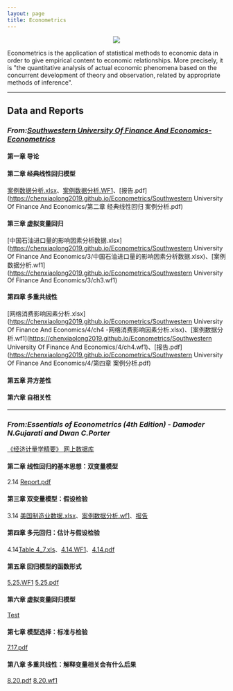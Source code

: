 ```yaml
---
layout: page
title: Econometrics
---
```

<center>
  <img src="http://r.photo.store.qq.com/psc?/V12WOFE639eAn5/pmcguXlAuyOUC.UoL4WIYlH7gIM2szaU7mrFbV8tSkVbjOj3HqLgKQpsOjqYe*xrxvGFByV*SkYaZTtJp07y.oC2mJfwuSKR0WXpjzKNwtY!/r" style="zoom:100%"> 
</center>

Econometrics is the application of statistical methods to economic data in order to give empirical content to economic relationships. More precisely, it is "the quantitative analysis of actual economic phenomena based on the concurrent development of theory and observation, related by appropriate methods of inference".

---
## Data and Reports
### *From:*[*Southwestern University Of Finance And Economics-Econometrics*](https://www.icourse163.org/course/SWUFE-1206450820)
#### 第一章 导论
#### 第二章 经典线性回归模型
[案例数据分析.xlsx](https://chenxiaolong2019.github.io/Econometrics/Southwestern%20University%20Of%20Finance%20And%20Economics/第二章%20案例分析数据.xlsx)、[案例数据分析.WF1](https://chenxiaolong2019.github.io/Econometrics/Southwestern%20University%20Of%20Finance%20And%20Economics/第二章%20案列分析数据.WF1)、[报告.pdf](https://chenxiaolong2019.github.io/Econometrics/Southwestern University Of Finance And Economics/第二章 经典线性回归 案例分析.pdf)
#### 第三章 虚拟变量回归
[中国石油进口量的影响因素分析数据.xlsx](https://chenxiaolong2019.github.io/Econometrics/Southwestern University Of Finance And Economics/3/中国石油进口量的影响因素分析数据.xlsx)、[案例数据分析.wf1](https://chenxiaolong2019.github.io/Econometrics/Southwestern University Of Finance And Economics/3/ch3.wf1)

#### 第四章 多重共线性
[网络消费影响因素分析.xlsx](https://chenxiaolong2019.github.io/Econometrics/Southwestern University Of Finance And Economics/4/ch4 -网络消费影响因素分析.xlsx)、[案例数据分析.wf1](https://chenxiaolong2019.github.io/Econometrics/Southwestern University Of Finance And Economics/4/ch4.wf1)、[报告.pdf](https://chenxiaolong2019.github.io/Econometrics/Southwestern University Of Finance And Economics/4/第四章 案例分析.pdf)

#### 第五章 异方差性

#### 第六章 自相关性


---
### *From:Essentials of Econometrics (4th Edition) - Damoder N.Gujarati and Dwan C.Porter*
[《经济计量学精要》 网上数据库](https://chenxiaolong2019.github.io/Econometrics/Essentials%20of%20Econometrics/经济计量学精要%20网上数据库.rar)
#### 第二章 线性回归的基本思想：双变量模型
2.14 [Report.pdf](https://chenxiaolong2019.github.io/Econometrics/Essentials%20of%20Econometrics/2/2.14.pdf)

#### 第三章 双变量模型：假设检验
3.14 [美国制造业数据.xlsx](https://chenxiaolong2019.github.io/Econometrics/Essentials%20of%20Econometrics/3/美国制造业数据.xlsx)、[案例数据分析.wf1](https://chenxiaolong2019.github.io/Econometrics/Essentials%20of%20Econometrics/3/3.14.WF1)、[报告](https://chenxiaolong2019.github.io/Econometrics/Essentials%20of%20Econometrics/3/3.14.pdf)

#### 第四章 多元回归：估计与假设检验
4.14[Table 4_7.xls](https://chenxiaolong2019.github.io/Econometrics/Essentials%20of%20Econometrics/4/4.14/Table%204_7.xls)、[4.14.WF1](https://chenxiaolong2019.github.io/Econometrics/Essentials%20of%20Econometrics/4/4.14/4.14.WF1)、[4.14.pdf](https://chenxiaolong2019.github.io/Econometrics/Essentials%20of%20Econometrics/4/4.14/4.14.pdf)

#### 第五章 回归模型的函数形式
[5.25.WF1](https://chenxiaolong2019.github.io/Econometrics/Essentials%20of%20Econometrics/5/5.25.WF1)
[5.25.pdf](https://chenxiaolong2019.github.io/Econometrics/Essentials%20of%20Econometrics/5/5.25.pdf)

#### 第六章 虚拟变量回归模型
[Test]()

#### 第七章 模型选择：标准与检验
[7.17.pdf](https://chenxiaolong2019.github.io/Econometrics/Essentials%20of%20Econometrics/7/7.17.pdf)

#### 第八章 多重共线性：解释变量相关会有什么后果
[8.20.pdf](https://chenxiaolong2019.github.io/Econometrics/Essentials%20of%20Econometrics/8/8.30.pdf)
[8.20.wf1](https://chenxiaolong2019.github.io/Econometrics/Essentials%20of%20Econometrics/8/8.30.wf1)


